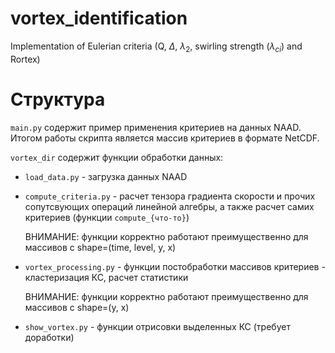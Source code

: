 # vortex_identification
Implementation of Eulerian criteria (Q, $\Delta$, $\lambda_2$, swirling strength ($\lambda_{ci}$) and Rortex)

# Структура
`main.py` содержит пример применения критериев на данных NAAD. Итогом работы скрипта является массив критериев в формате NetCDF.


`vortex_dir` содержит функции обработки данных:
- `load_data.py` - загрузка данных NAAD
- `compute_criteria.py` - расчет тензора градиента скорости и прочих сопутсвующих операций линейной алгебры, а также расчет самих критериев (функции `compute_{что-то}`)

  ВНИМАНИЕ: функции корректно работают преимущественно для массивов с shape=(time, level, y, x)

- `vortex_processing.py` - функции постобработки массивов критериев - кластеризация КС, расчет статистики
  
  ВНИМАНИЕ: функции корректно работают преимущественно для массивов с shape=(y, x)

- `show_vortex.py` - функции отрисовки выделенных КС (требует доработки)
